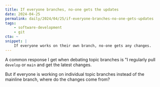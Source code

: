 ```yaml
---
title: If everyone branches, no-one gets the updates
date: 2024-04-25
permalink: daily/2024/04/25/if-everyone-branches-no-one-gets-updates
tags:
    - software-development
    - git
cta: ~
snippet: |
    If everyone works on their own branch, no-one gets any changes.
---
```


A common response I get when debating topic branches is "I regularly pull `develop` or `main` and get the latest changes.

But if everyone is working on individual topic branches instead of the mainline branch, where do the changes come from?
